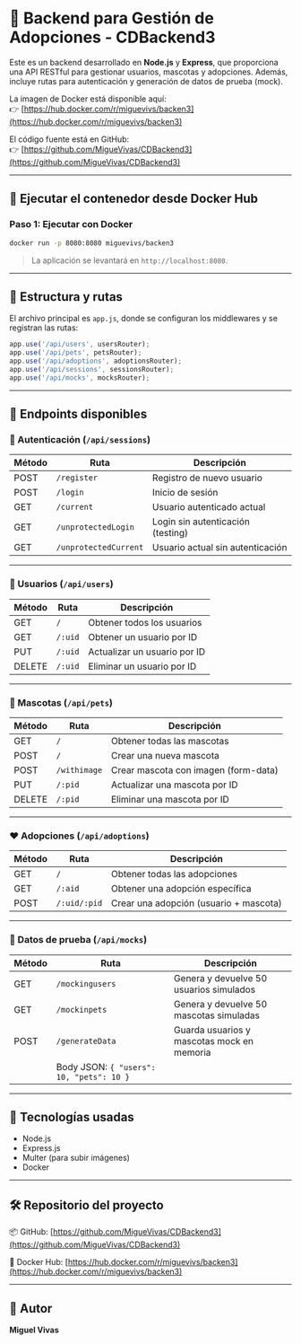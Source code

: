 # 🐾 Backend para Gestión de Adopciones - CDBackend3

Este es un backend desarrollado en **Node.js** y **Express**, que proporciona una API RESTful para gestionar usuarios, mascotas y adopciones. Además, incluye rutas para autenticación y generación de datos de prueba (mock).

La imagen de Docker está disponible aquí:  
👉 [https://hub.docker.com/r/miguevivs/backen3](https://hub.docker.com/r/miguevivs/backen3)

El código fuente está en GitHub:  
👉 [https://github.com/MigueVivas/CDBackend3](https://github.com/MigueVivas/CDBackend3)

---

## 🚀 Ejecutar el contenedor desde Docker Hub

### Paso 1: Ejecutar con Docker

```bash
docker run -p 8080:8080 miguevivs/backen3
```

> La aplicación se levantará en `http://localhost:8080`.

---

## 📁 Estructura y rutas

El archivo principal es `app.js`, donde se configuran los middlewares y se registran las rutas:

```js
app.use('/api/users', usersRouter);
app.use('/api/pets', petsRouter);
app.use('/api/adoptions', adoptionsRouter);
app.use('/api/sessions', sessionsRouter);
app.use('/api/mocks', mocksRouter);
```

---

## 📡 Endpoints disponibles

### 🔐 Autenticación (`/api/sessions`)

| Método | Ruta                   | Descripción                          |
|--------|------------------------|--------------------------------------|
| POST   | `/register`            | Registro de nuevo usuario            |
| POST   | `/login`               | Inicio de sesión                     |
| GET    | `/current`             | Usuario autenticado actual           |
| GET    | `/unprotectedLogin`    | Login sin autenticación (testing)    |
| GET    | `/unprotectedCurrent`  | Usuario actual sin autenticación     |

---

### 👤 Usuarios (`/api/users`)

| Método | Ruta           | Descripción                     |
|--------|----------------|---------------------------------|
| GET    | `/`            | Obtener todos los usuarios      |
| GET    | `/:uid`        | Obtener un usuario por ID       |
| PUT    | `/:uid`        | Actualizar un usuario por ID    |
| DELETE | `/:uid`        | Eliminar un usuario por ID      |

---

### 🐶 Mascotas (`/api/pets`)

| Método | Ruta              | Descripción                             |
|--------|-------------------|-----------------------------------------|
| GET    | `/`               | Obtener todas las mascotas              |
| POST   | `/`               | Crear una nueva mascota                 |
| POST   | `/withimage`      | Crear mascota con imagen (form-data)    |
| PUT    | `/:pid`           | Actualizar una mascota por ID           |
| DELETE | `/:pid`           | Eliminar una mascota por ID             |

---

### ❤️ Adopciones (`/api/adoptions`)

| Método | Ruta                | Descripción                              |
|--------|---------------------|------------------------------------------|
| GET    | `/`                 | Obtener todas las adopciones             |
| GET    | `/:aid`             | Obtener una adopción específica          |
| POST   | `/:uid/:pid`        | Crear una adopción (usuario + mascota)   |

---

### 🧪 Datos de prueba (`/api/mocks`)

| Método | Ruta                   | Descripción                                          |
|--------|------------------------|------------------------------------------------------|
| GET    | `/mockingusers`        | Genera y devuelve 50 usuarios simulados             |
| GET    | `/mockinpets`          | Genera y devuelve 50 mascotas simuladas             |
| POST   | `/generateData`        | Guarda usuarios y mascotas mock en memoria          |
|        | Body JSON: `{ "users": 10, "pets": 10 }`                                      |

---

## 🧰 Tecnologías usadas

- Node.js
- Express.js
- Multer (para subir imágenes)
- Docker

---

## 🛠 Repositorio del proyecto

📦 GitHub: [https://github.com/MigueVivas/CDBackend3](https://github.com/MigueVivas/CDBackend3)

🐳 Docker Hub: [https://hub.docker.com/r/miguevivs/backen3](https://hub.docker.com/r/miguevivs/backen3)

---

## 👤 Autor

**Miguel Vivas**  